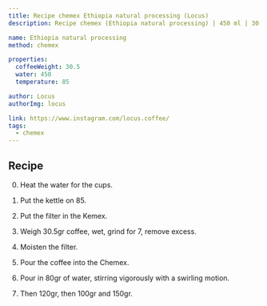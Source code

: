 ```yaml
---
title: Recipe chemex Ethiopia natural processing (Locus)
description: Recipe chemex (Ethiopia natural processing) | 450 ml | 30.5 gr

name: Ethiopia natural processing
method: chemex

properties:
  coffeeWeight: 30.5
  water: 450
  temperature: 85

author: Locus
authorImg: locus

link: https://www.instagram.com/locus.coffee/
tags:
  - chemex
---
```


## Recipe

0. Heat the water for the cups.

1. Put the kettle on 85.

2. Put the filter in the Kemex.

3. Weigh 30.5gr coffee, wet, grind for 7, remove excess.

4. Moisten the filter.

5. Pour the coffee into the Chemex.

6. Pour in 80gr of water, stirring vigorously with a swirling motion.

7. Then 120gr, then 100gr and 150gr.

<br>

